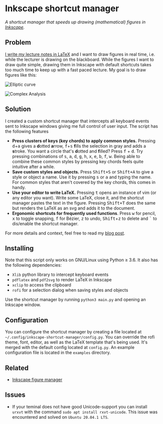 # Inkscape shortcut manager

*A shortcut manager that speeds up drawing (mathematical) figures in [Inkscape](https://inkscape.org/).*

## Problem

[I write my lecture notes in LaTeX](https://castel.dev/post/lecture-notes-1) and I want to draw figures in real time, i.e. while the lecturer is drawing on the blackboard. While the figures I want to draw quite simple, drawing them in Inkscape with default shortcuts takes too much time to keep up with a fast paced lecture. My goal is to draw figures like this:

![Elliptic curve](./examplefigures/fig_1.png)

![Complex Analysis](./examplefigures/fig_2.png)


## Solution

I created a custom shortcut manager that intercepts all keyboard events sent to Inkscape windows giving me full control of user input. The script has the following features 

- **Press clusters of keys (key chords) to apply common styles.** Pressing <kbd>d</kbd>+<kbd>a</kbd> gives a **d**otted **a**rrow, <kbd>f</kbd>+<kbd>s</kbd> **f**ills the selection in gray and adds a **s**troke. You want a circle that's **d**otted and **f**illed? Press <kbd>f</kbd> + <kbd>d</kbd>. Try pressing combinations of <kbd>s</kbd>, <kbd>a</kbd>, <kbd>d</kbd>, <kbd>g</kbd>, <kbd>h</kbd>, <kbd>x</kbd>, <kbd>e</kbd>, <kbd>b</kbd>, <kbd>f</kbd>, <kbd>w</kbd>. Being able to combine these common styles by pressing key chords feels quite intuitive after a while.
- **Save custom styles and objects.** Press <kbd>Shift+S</kbd> or <kbd>Shift+A</kbd> to give a style or object a name. Use it by pressing <kbd>s</kbd> or <kbd>a</kbd> and typing the name. For common styles that aren't covered by the key chords, this comes in handy.
- **Use your editor to write LaTeX.** Pressing <kbd>t</kbd> opens an instance of vim (or any editor you want). Write some LaTeX, close it, and the shortcut manager pastes the text in the figure. Pressing <kbd>Shift+T</kbd> does the same but renders the LaTeX as an svg and adds it to the document.
- **Ergonomic shortcuts for frequently used functions**. Press <kbd>w</kbd> for pencil, <kbd>x</kbd> to toggle snapping, <kbd>f</kbd> for Bézier, <kbd>z</kbd> to undo, <kbd>Shift</kbd>+<kbd>z</kbd> to delete and <kbd>\`</kbd> to dis/enable the shortcut manager.

For more details and context, feel free to read my [blog post](https://castel.dev/post/lecture-notes-2).

## Installing

Note that this script only works on GNU/Linux using Python ≥ 3.6.
It also has the following dependencies:

- `Xlib` python library to intercept keyboard events
- `pdflatex` and `pdf2svg` to render LaTeX in Inkscape
- `xclip` to access the clipboard
- `rofi` for a selection dialog when saving styles and objects

Use the shortcut manager by running `python3 main.py` and opening an Inkscape window.

## Configuration

You can configure the shortcut manager by creating a file located at `~/.config/inkscape-shortcut-manager/config.py`. You can override the rofi theme, font, editor, as well as the LaTeX template that's being used. It's merged with the default config located at `config.py`. An example configuration file is located in the `examples` directory.

## Related

* [Inkscape figure manager](https://github.com/gillescastel/inkscape-figures)

## Issues

* If your teminal does not have good Unicode-support you can install `urxvt` with the command `sudo apt install rxvt-unicode`. This issue was encountered and solved on `Ubuntu 20.04.1 LTS`.
